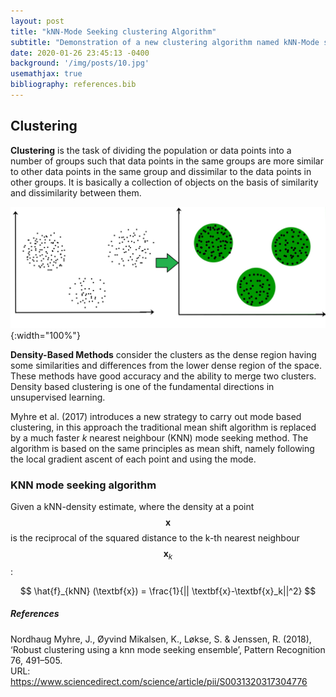 ```yaml
---
layout: post
title: "kNN-Mode Seeking clustering Algorithm"
subtitle: "Demonstration of a new clustering algorithm named kNN-Mode seeking (Work in progress) "
date: 2020-01-26 23:45:13 -0400
background: '/img/posts/10.jpg'
usemathjax: true
bibliography: references.bib  
---
```


## Clustering

**Clustering** is the task of dividing the population or data points into a number of groups such that data points in the same groups are more similar to other data points in the same group and dissimilar to the data points in other groups. It is basically a collection of objects on the basis of similarity and dissimilarity between them.


![Cluster](/img/posts/cluster.jpeg){:width="100%"}


**Density-Based Methods** consider the clusters as the dense region having some similarities and differences from the lower dense region of the space. These methods have good accuracy and the ability to merge two clusters.
Density based clustering is one of the fundamental directions in unsupervised learning.

Myhre et al. (2017) introduces a new strategy to carry out mode based clustering, in this approach the traditional mean shift algorithm is replaced by a much faster *k* nearest neighbour (KNN) mode seeking method.
The algorithm is based on the same principles as mean shift, namely following the local gradient ascent of each point and using the mode.

### KNN mode seeking algorithm
Given a kNN-density estimate, where the density at a point $$\textbf{x}$$ is the reciprocal of the squared distance to the k-th nearest neighbour $$\textbf{x}_k$$:

$$
\hat{f}_{kNN} (\textbf{x}) = \frac{1}{|| \textbf{x}-\textbf{x}_k||^2}
$$




##### References

Nordhaug Myhre, J., Øyvind Mikalsen, K., Løkse, S. & Jenssen, R. (2018),  
‘Robust clustering using a knn mode seeking ensemble’, Pattern Recognition  
76, 491–505.  
URL: https://www.sciencedirect.com/science/article/pii/S0031320317304776  

